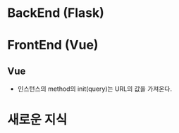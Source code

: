 # BackEnd (Flask)

##

# FrontEnd (Vue)

## Vue
  - 인스턴스의 method의 init(query)는 URL의 값을 가져온다.

# 새로운 지식

##
